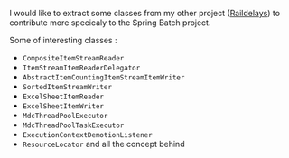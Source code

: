 I would like to extract some classes from my other project ([Raildelays](https://github.com/almex/Raildelays)) to contribute more specicaly to the Spring Batch project.

Some of interesting classes :

* `CompositeItemStreamReader`
* `ItemStreamItemReaderDelegator`
* `AbstractItemCountingItemStreamItemWriter`
* `SortedItemStreamWriter`
* `ExcelSheetItemReader`
* `ExcelSheetItemWriter`
* `MdcThreadPoolExecutor`
* `MdcThreadPoolTaskExecutor`
* `ExecutionContextDemotionListener`
* `ResourceLocator` and all the concept behind
